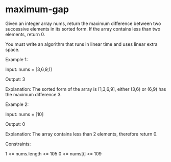 # maximum-gap

Given an integer array nums, return the maximum difference between two successive elements in its sorted form. If the array contains less than two elements, return 0.

You must write an algorithm that runs in linear time and uses linear extra space.

 

Example 1:

Input: nums = [3,6,9,1]

Output: 3

Explanation: The sorted form of the array is [1,3,6,9], either (3,6) or (6,9) has the maximum difference 3.

Example 2:


Input: nums = [10]

Output: 0

Explanation: The array contains less than 2 elements, therefore return 0.
 

Constraints:

1 <= nums.length <= 105
0 <= nums[i] <= 109
